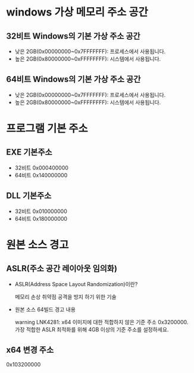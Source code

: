 # windows 가상 메모리 주소 공간

## 32비트 Windows의 기본 가상 주소 공간
- 낮은 2GB(0x00000000~0x7FFFFFFF): 프로세스에서 사용됩니다.
- 높은 2GB(0x80000000~0xFFFFFFFF): 시스템에서 사용됩니다.

## 64비트 Windows의 기본 가상 주소 공간
- 낮은 2GB(0x00000000~0x7FFFFFFF): 프로세스에서 사용됩니다.
- 높은 2GB(0x80000000~0xFFFFFFFF): 시스템에서 사용됩니다.



# 프로그램 기본 주소

## EXE 기본주소
- 32비트 0x000400000 
- 64비트 0x140000000

## DLL 기본주소
- 32비트 0x010000000 
- 64비트 0x180000000



# 원본 소스 경고

## ASLR(주소 공간 레이아웃 임의화)
- ASLR(Address Space Layout Randomization)이란?

  메모리 손상 취약점 공격을 방지 하기 위한 기술

- 원본 소스 64빌드 경고 내용

  warning LNK4281: x64 이미지에 대한 적합하지 않은 기준 주소 0x3200000. 가장 적합한 ASLR 최적화를 위해 4GB 이상의 기준 주소를 설정하세요.


## x64 변경 주소
  0x103200000





